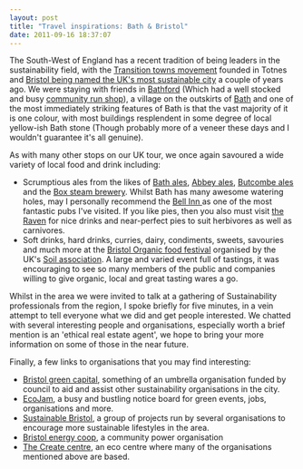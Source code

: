 ```yaml
---
layout: post
title: "Travel inspirations: Bath & Bristol"
date: 2011-09-16 18:37:07
---
```


The South-West of England has a recent tradition of being leaders in the sustainability field, with the <a href="http://www.transitionnetwork.org/" target="_blank">Transition towns movement</a> founded in Totnes and <a href="http://www.telegraph.co.uk/news/uknews/3414714/Bristol-named-as-Britains-most-environmentally-sustainable-city.html" target="_blank">Bristol being named the UK's most sustainable city</a> a couple of years ago. We were staying with friends in <a href="http://en.wikipedia.org/wiki/Bathford" target="_blank">Bathford</a> (Which had a well stocked and busy <a href="http://www.bathford.net/shop.php" target="_blank">community run shop</a>), a village on the outskirts of <a href="http://en.wikipedia.org/wiki/Bath,_Somerset" target="_blank">Bath</a> and one of the most immediately striking features of Bath is that the vast majority of it is one colour, with most buildings resplendent in some degree of local yellow-ish Bath stone (Though probably more of a veneer these days and I wouldn't guarantee it's all genuine).

As with many other stops on our UK tour, we once again savoured a wide variety of local food and drink including:

*   Scrumptious ales from the likes of <a href="http://www.bathales.com/" target="_blank">Bath ales</a>, <a href="http://www.abbeyales.co.uk/" target="_blank">Abbey ales</a>, <a href="http://www.butcombe.com/" target="_blank">Butcombe ales</a> and the <a href="http://www.boxsteambrewery.com/" target="_blank">Box steam brewery</a>. Whilst Bath has many awesome watering holes, may I personally recommend the <a href="http://www.walcotstreet.com/" target="_blank">Bell Inn </a>as one of the most fantastic pubs I've visited. If you like pies, then you also must visit <a href="http://www.theravenofbath.co.uk/" target="_blank">the Raven</a> for nice drinks and near-perfect pies to suit herbivores as well as carnivores.
*   Soft drinks, hard drinks, curries, dairy, condiments, sweets, savouries and much more at the <a href="http://www.organicfoodfestival.co.uk/" target="_blank">Bristol Organic food festival</a> organised by the UK's <a href="http://www.soilassociation.org/" target="_blank">Soil association</a>. A large and varied event full of tastings, it was encouraging to see so many members of the public and companies willing to give organic, local and great tasting wares a go.

Whilst in the area we were invited to talk at a gathering of Sustainability professionals from the region, I spoke briefly for five minutes, in a vein attempt to tell everyone what we did and get people interested. We chatted with several interesting people and organisations, especially worth a brief mention is an 'ethical real estate agent', we hope to bring your more information on some of those in the near future.

Finally, a few links to organisations that you may find interesting:

*   <a href="http://www.bristolgreencapital.org" target="_blank">Bristol green capital</a>, something of an umbrella organisation funded by council to aid and assist other sustainability organisations in the city.
*   <a href="http://www.ecojam.org/" target="_blank">EcoJam</a>, a busy and bustling notice board for green events, jobs, organisations and more.
*   <a href="http://www.sustainablebristol.com" target="_blank">Sustainable Bristol</a>, a group of projects run by several organisations to encourage more sustainable lifestyles in the area.
*   <a href="http://www.bristolenergy.coop/" target="_blank">Bristol energy coop</a>, a community power organisation
*   <a href="http://www.createbristol.org/" target="_blank">The Create centre</a>, an eco centre where many of the organisations mentioned above are based.